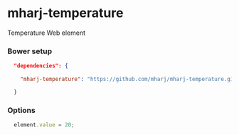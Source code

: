 # mharj-temperature
Temperature Web element

### Bower setup
```json
  "dependencies": {
    
    "mharj-temperature": "https://github.com/mharj/mharj-temperature.git"

  }
```
### Options
```javascript
  element.value = 20;
```

